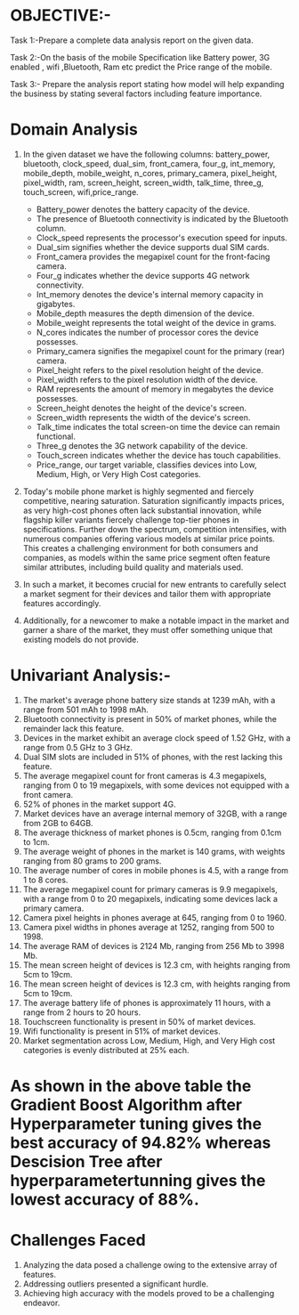 # OBJECTIVE:-
Task 1:-Prepare a complete data analysis report on the given data.

Task 2:-On the basis of the mobile Specification like Battery power, 3G enabled , wifi ,Bluetooth, Ram etc predict the Price range of the mobile.

Task 3:- Prepare the analysis report stating how model will help expanding the business by stating several factors including feature importance.

# Domain Analysis
1. In the given dataset we have the following columns: battery_power, bluetooth, clock_speed, dual_sim,            front_camera, four_g, int_memory, mobile_depth, mobile_weight, n_cores, primary_camera, pixel_height,          pixel_width, ram, screen_height, screen_width, talk_time, three_g, touch_screen, wifi,price_range.
   - Battery_power denotes the battery capacity of the device.
   - The presence of Bluetooth connectivity is indicated by the Bluetooth column.
   - Clock_speed represents the processor's execution speed for inputs.
   - Dual_sim signifies whether the device supports dual SIM cards.
   - Front_camera provides the megapixel count for the front-facing camera.
   - Four_g indicates whether the device supports 4G network connectivity.
   - Int_memory denotes the device's internal memory capacity in gigabytes.
   - Mobile_depth measures the depth dimension of the device.
   - Mobile_weight represents the total weight of the device in grams.
   - N_cores indicates the number of processor cores the device possesses.
   - Primary_camera signifies the megapixel count for the primary (rear) camera.
   - Pixel_height refers to the pixel resolution height of the device.
   - Pixel_width refers to the pixel resolution width of the device.
   - RAM represents the amount of memory in megabytes the device possesses.
   - Screen_height denotes the height of the device's screen.
   - Screen_width represents the width of the device's screen.
   - Talk_time indicates the total screen-on time the device can remain functional.
   - Three_g denotes the 3G network capability of the device.
   - Touch_screen indicates whether the device has touch capabilities.
   - Price_range, our target variable, classifies devices into Low, Medium, High, or Very High Cost categories.
   
   
2. Today's mobile phone market is highly segmented and fiercely competitive, nearing saturation. Saturation significantly impacts prices, as very high-cost phones often lack substantial innovation, while flagship killer variants fiercely challenge top-tier phones in specifications. Further down the spectrum, competition intensifies, with numerous companies offering various models at similar price points. This creates a challenging environment for both consumers and companies, as models within the same price segment often feature similar attributes, including build quality and materials used.


3. In such a market, it becomes crucial for new entrants to carefully select a market segment for their devices and tailor them with appropriate features accordingly.

4. Additionally, for a newcomer to make a notable impact in the market and garner a share of the market, they must offer something unique that existing models do not provide.

 # Univariant Analysis:-
1.  The market's average phone battery size stands at 1239 mAh, with a range from 501 mAh to 1998 mAh.
2.  Bluetooth connectivity is present in 50% of market phones, while the remainder lack this feature.
3.  Devices in the market exhibit an average clock speed of 1.52 GHz, with a range from 0.5 GHz to 3 GHz.
4.  Dual SIM slots are included in 51% of phones, with the rest lacking this feature.
5.  The average megapixel count for front cameras is 4.3 megapixels, ranging from 0 to 19 megapixels, with some     devices not equipped with a front camera.
6.  52% of phones in the market support 4G.
7.  Market devices have an average internal memory of 32GB, with a range from 2GB to 64GB.
8.  The average thickness of market phones is 0.5cm, ranging from 0.1cm to 1cm.
9.  The average weight of phones in the market is 140 grams, with weights ranging from 80 grams to 200 grams.
10. The average number of cores in mobile phones is 4.5, with a range from 1 to 8 cores.
11. The average megapixel count for primary cameras is 9.9 megapixels, with a range from 0 to 20 megapixels,       indicating some devices lack a primary camera.
12. Camera pixel heights in phones average at 645, ranging from 0 to 1960.
13. Camera pixel widths in phones average at 1252, ranging from 500 to 1998.
14. The average RAM of devices is 2124 Mb, ranging from 256 Mb to 3998 Mb.
15. The mean screen height of devices is 12.3 cm, with heights ranging from 5cm to 19cm.
16. The mean screen height of devices is 12.3 cm, with heights ranging from 5cm to 19cm.
17. The average battery life of phones is approximately 11 hours, with a range from 2 hours to 20 hours.
18. Touchscreen functionality is present in 50% of market devices.
19. Wifi functionality is present in 51% of market devices.
20. Market segmentation across Low, Medium, High, and Very High cost categories is evenly distributed at 25%       each. 

# As shown in the above table the Gradient Boost Algorithm after Hyperparameter tuning gives the best accuracy of 94.82% whereas Descision Tree after hyperparametertunning gives the lowest accuracy of 88%.

# Challenges Faced 
1. Analyzing the data posed a challenge owing to the extensive array of features.
2. Addressing outliers presented a significant hurdle.
3. Achieving high accuracy with the models proved to be a challenging endeavor.
